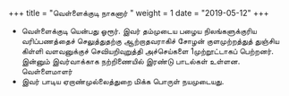 ﻿+++
title = "வெள்ளைக்குடி நாகனார்  "
weight = 1
date = "2019-05-12"
+++


-  வெள்ளைக்குடி யென்பது ஓரூர். இவர் தம்முடைய பழைய நிலங்களுக்குரிய வரிப்பணத்தைச் செலுத்துதற்கு ஆற்றாதவராகிச் சோழன் குளமுற்றத்துத் துஞ்சிய கிள்ளி வளவனுக்குச் செவியறிவுறுத்தி அச்செய்களை 1முற்றூட்டாகப் பெற்றனர். இன்னும் இவர்வாக்காக நற்றிணையில் இரண்டு பாடல்கள் உள்ளன. வெள்ளைமாளர்
-  இவர் பாடிய ஏறாண்முல்லைத்துறை மிக்க பொருள் நயமுடையது. 
  
